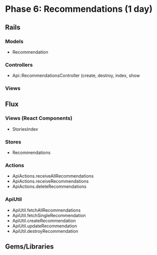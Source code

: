 # Phase 6: Recommendations (1 day)

## Rails
### Models
* Recommendation

### Controllers
* Api::RecommendationsController (create, destroy, index, show

### Views

## Flux
### Views (React Components)
* StoriesIndex

### Stores
* Recommendations

### Actions
* ApiActions.receiveAllRecommendations
* ApiActions.receiveRecommendations
* ApiActions.deleteRecommendations

### ApiUtil
* ApiUtil.fetchAllRecommendations
* ApiUtil.fetchSingleRecommendation
* ApiUtil.createRecommendation
* ApiUtil.updateRecommendation
* ApiUtil.destroyRecommendation

## Gems/Libraries
